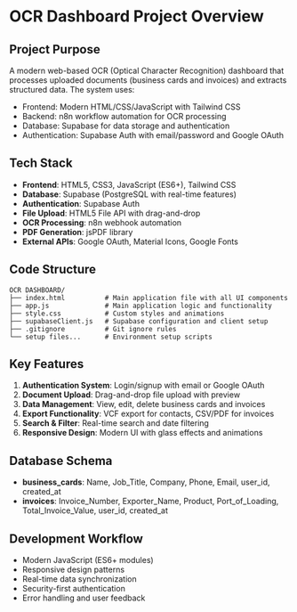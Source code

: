 # OCR Dashboard Project Overview

## Project Purpose
A modern web-based OCR (Optical Character Recognition) dashboard that processes uploaded documents (business cards and invoices) and extracts structured data. The system uses:
- Frontend: Modern HTML/CSS/JavaScript with Tailwind CSS
- Backend: n8n workflow automation for OCR processing  
- Database: Supabase for data storage and authentication
- Authentication: Supabase Auth with email/password and Google OAuth

## Tech Stack
- **Frontend**: HTML5, CSS3, JavaScript (ES6+), Tailwind CSS
- **Database**: Supabase (PostgreSQL with real-time features)
- **Authentication**: Supabase Auth
- **File Upload**: HTML5 File API with drag-and-drop
- **OCR Processing**: n8n webhook automation
- **PDF Generation**: jsPDF library
- **External APIs**: Google OAuth, Material Icons, Google Fonts

## Code Structure
```
OCR DASHBOARD/
├── index.html          # Main application file with all UI components
├── app.js              # Main application logic and functionality
├── style.css           # Custom styles and animations
├── supabaseClient.js   # Supabase configuration and client setup
├── .gitignore          # Git ignore rules
└── setup files...      # Environment setup scripts
```

## Key Features
1. **Authentication System**: Login/signup with email or Google OAuth
2. **Document Upload**: Drag-and-drop file upload with preview
3. **Data Management**: View, edit, delete business cards and invoices
4. **Export Functionality**: VCF export for contacts, CSV/PDF for invoices
5. **Search & Filter**: Real-time search and date filtering
6. **Responsive Design**: Modern UI with glass effects and animations

## Database Schema
- **business_cards**: Name, Job_Title, Company, Phone, Email, user_id, created_at
- **invoices**: Invoice_Number, Exporter_Name, Product, Port_of_Loading, Total_Invoice_Value, user_id, created_at

## Development Workflow
- Modern JavaScript (ES6+ modules)
- Responsive design patterns
- Real-time data synchronization
- Security-first authentication
- Error handling and user feedback
